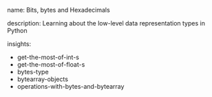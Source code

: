 name: Bits, bytes and Hexadecimals

description: Learning about the low-level data representation types in Python

insights:
  - get-the-most-of-int-s
  - get-the-most-of-float-s
  - bytes-type
  - bytearray-objects
  - operations-with-bytes-and-bytearray
 
